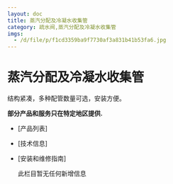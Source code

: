 ```yaml
---
layout: doc
title: 蒸汽分配及冷凝水收集管
category: 疏水阀,蒸汽分配及冷凝水收集管
imgs:
  - /d/file/p/f1cd3359ba9f7730af3a831b41b53fa6.jpg
---
```


# 蒸汽分配及冷凝水收集管

结构紧凑，多种配管数量可选，安装方便。

**部分产品和服务只在特定地区提供.**

- [产品列表]
- [技术信息]
- [安装和维修指南]

  此栏目暂无任何新增信息
